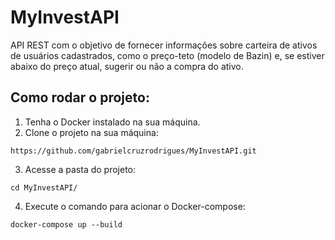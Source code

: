# MyInvestAPI
API REST com o objetivo de fornecer informações sobre carteira de ativos de usuários cadastrados, como o preço-teto (modelo de Bazin) e, se estiver abaixo do preço atual, sugerir ou não a compra do ativo.

## Como rodar o projeto:
1. Tenha o Docker instalado na sua máquina.
2. Clone o projeto na sua máquina:
```
https://github.com/gabrielcruzrodrigues/MyInvestAPI.git
```
3. Acesse a pasta do projeto:
```
cd MyInvestAPI/
```
4. Execute o comando para acionar o Docker-compose:
```
docker-compose up --build
```
